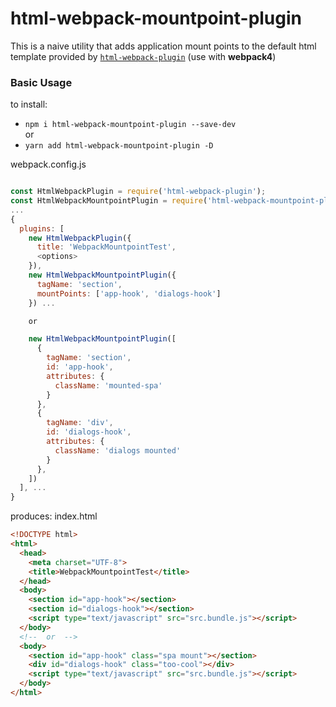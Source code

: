 # html-webpack-mountpoint-plugin

This is a naive utility that adds application mount points to the default html template provided by [`html-webpack-plugin`](https://github.com/jantimon/html-webpack-plugin) (use with **webpack4**)

### Basic Usage
to install:
- `npm i html-webpack-mountpoint-plugin --save-dev`  
or
- `yarn add html-webpack-mountpoint-plugin -D`



webpack.config.js
```javascript

const HtmlWebpackPlugin = require('html-webpack-plugin');
const HtmlWebpackMountpointPlugin = require('html-webpack-mountpoint-plugin');
...
{
  plugins: [
    new HtmlWebpackPlugin({
      title: 'WebpackMountpointTest',
      <options>
    }),
    new HtmlWebpackMountpointPlugin({
      tagName: 'section',
      mountPoints: ['app-hook', 'dialogs-hook']
    }) ...

    or

    new HtmlWebpackMountpointPlugin([
      {
        tagName: 'section',
        id: 'app-hook',
        attributes: {
          className: 'mounted-spa'
        }
      },
      {
        tagName: 'div',
        id: 'dialogs-hook',
        attributes: {
          className: 'dialogs mounted'
        }
      },
    ])
  ], ...
}
```

produces:  index.html
```html
<!DOCTYPE html>
<html>
  <head>
    <meta charset="UTF-8">
    <title>WebpackMountpointTest</title>
  </head>
  <body>
    <section id="app-hook"></section>
    <section id="dialogs-hook"></section>
    <script type="text/javascript" src="src.bundle.js"></script>
  </body>
  <!--  or  -->
  <body>
    <section id="app-hook" class="spa mount"></section>
    <div id="dialogs-hook" class="too-cool"></div>
    <script type="text/javascript" src="src.bundle.js"></script>
  </body>
</html>
```
